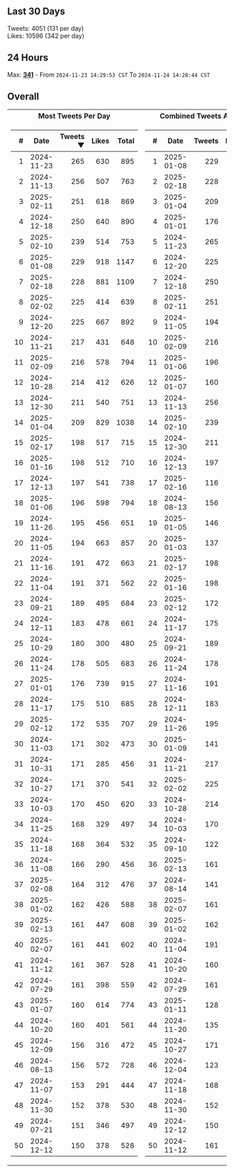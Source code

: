 ## Last 30 Days
Tweets: 4051 (131 per day)\
Likes: 10596 (342 per day)

## 24 Hours
Max: [**341**](../misc/most-tweets_24-hr.csv) - From `2024-11-23 14:29:53 CST` To `2024-11-24 14:28:44 CST`

## Overall
<table>
<tr><th>Most Tweets Per Day</th><th>Combined Tweets And Likes</th></tr><tr><td>


|#|Date|Tweets ▼|Likes|Total|
|--:|--|--:|--:|--:|
|1|2024-11-23|265|630|895|
|2|2024-11-13|256|507|763|
|3|2025-02-11|251|618|869|
|4|2024-12-18|250|640|890|
|5|2025-02-10|239|514|753|
|6|2025-01-08|229|918|1147|
|7|2025-02-18|228|881|1109|
|8|2025-02-02|225|414|639|
|9|2024-12-20|225|667|892|
|10|2024-11-21|217|431|648|
|11|2025-02-09|216|578|794|
|12|2024-10-28|214|412|626|
|13|2024-12-30|211|540|751|
|14|2025-01-04|209|829|1038|
|15|2025-02-17|198|517|715|
|16|2025-01-16|198|512|710|
|17|2024-12-13|197|541|738|
|18|2025-01-06|196|598|794|
|19|2024-11-26|195|456|651|
|20|2024-11-05|194|663|857|
|21|2024-11-16|191|472|663|
|22|2024-11-04|191|371|562|
|23|2024-09-21|189|495|684|
|24|2024-12-11|183|478|661|
|25|2024-10-29|180|300|480|
|26|2024-11-24|178|505|683|
|27|2025-01-01|176|739|915|
|28|2024-11-17|175|510|685|
|29|2025-02-12|172|535|707|
|30|2024-11-03|171|302|473|
|31|2024-10-31|171|285|456|
|32|2024-10-27|171|370|541|
|33|2024-10-03|170|450|620|
|34|2024-11-25|168|329|497|
|35|2024-11-18|168|364|532|
|36|2024-11-08|166|290|456|
|37|2025-02-08|164|312|476|
|38|2025-01-02|162|426|588|
|39|2025-02-13|161|447|608|
|40|2025-02-07|161|441|602|
|41|2024-11-12|161|367|528|
|42|2024-07-29|161|398|559|
|43|2025-01-07|160|614|774|
|44|2024-10-20|160|401|561|
|45|2024-12-09|156|316|472|
|46|2024-08-13|156|572|728|
|47|2024-11-07|153|291|444|
|48|2024-11-30|152|378|530|
|49|2024-07-21|151|346|497|
|50|2024-12-12|150|378|528|

</td><td>


|#|Date|Tweets|Likes|Total ▼|
|--:|--|--:|--:|--:|
|1|2025-01-08|229|918|1147|
|2|2025-02-18|228|881|1109|
|3|2025-01-04|209|829|1038|
|4|2025-01-01|176|739|915|
|5|2024-11-23|265|630|895|
|6|2024-12-20|225|667|892|
|7|2024-12-18|250|640|890|
|8|2025-02-11|251|618|869|
|9|2024-11-05|194|663|857|
|10|2025-02-09|216|578|794|
|11|2025-01-06|196|598|794|
|12|2025-01-07|160|614|774|
|13|2024-11-13|256|507|763|
|14|2025-02-10|239|514|753|
|15|2024-12-30|211|540|751|
|16|2024-12-13|197|541|738|
|17|2025-02-16|116|619|735|
|18|2024-08-13|156|572|728|
|19|2025-01-05|146|578|724|
|20|2025-01-03|137|585|722|
|21|2025-02-17|198|517|715|
|22|2025-01-16|198|512|710|
|23|2025-02-12|172|535|707|
|24|2024-11-17|175|510|685|
|25|2024-09-21|189|495|684|
|26|2024-11-24|178|505|683|
|27|2024-11-16|191|472|663|
|28|2024-12-11|183|478|661|
|29|2024-11-26|195|456|651|
|30|2025-01-09|141|508|649|
|31|2024-11-21|217|431|648|
|32|2025-02-02|225|414|639|
|33|2024-10-28|214|412|626|
|34|2024-10-03|170|450|620|
|35|2024-09-10|122|495|617|
|36|2025-02-13|161|447|608|
|37|2024-08-14|141|466|607|
|38|2025-02-07|161|441|602|
|39|2025-01-02|162|426|588|
|40|2024-11-04|191|371|562|
|41|2024-10-20|160|401|561|
|42|2024-07-29|161|398|559|
|43|2025-01-11|128|426|554|
|44|2024-11-20|135|412|547|
|45|2024-10-27|171|370|541|
|46|2024-12-04|123|410|533|
|47|2024-11-18|168|364|532|
|48|2024-11-30|152|378|530|
|49|2024-12-12|150|378|528|
|50|2024-11-12|161|367|528|

</td><tr>
</table>

